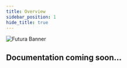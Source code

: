 ```yaml
---
title: Overview
sidebar_position: 1
hide_title: true
---
```


![Futura Banner](/img/docs/futura/futura-banner.webp)

## Documentation coming soon...
